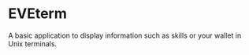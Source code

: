 # EVEterm
A basic application to display information such as skills or your wallet in Unix terminals. 
